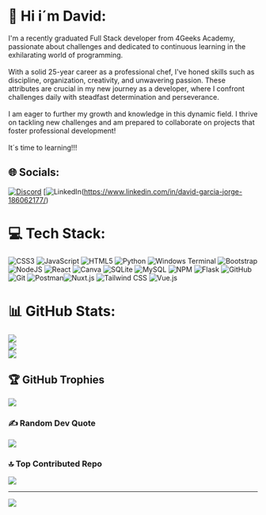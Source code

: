 # 💫 Hi i´m David:
 I'm a recently graduated Full Stack developer from 4Geeks Academy, passionate about challenges and dedicated to continuous learning in the exhilarating world of programming.<br><br>With a solid 25-year career as a professional chef, I've honed skills such as discipline, organization, creativity, and unwavering passion. These attributes are crucial in my new journey as a developer, where I confront challenges daily with steadfast determination and perseverance.<br><br>I am eager to further my growth and knowledge in this dynamic field. I thrive on tackling new challenges and am prepared to collaborate on projects that foster professional development!<br><br> It´s time to learning!!!


## 🌐 Socials:
[![Discord](https://img.shields.io/badge/Discord-%237289DA.svg?logo=discord&logoColor=white)](https://discord.gg/xefdavid) [![LinkedIn](https://img.shields.io/badge/LinkedIn-%230077B5.svg?logo=linkedin&logoColor=white)(https://www.linkedin.com/in/david-garcia-jorge-186062177/)

# 💻 Tech Stack:
![CSS3](https://img.shields.io/badge/css3-%231572B6.svg?style=for-the-badge&logo=css3&logoColor=white) ![JavaScript](https://img.shields.io/badge/javascript-%23323330.svg?style=for-the-badge&logo=javascript&logoColor=%23F7DF1E) ![HTML5](https://img.shields.io/badge/html5-%23E34F26.svg?style=for-the-badge&logo=html5&logoColor=white) ![Python](https://img.shields.io/badge/python-3670A0?style=for-the-badge&logo=python&logoColor=ffdd54) ![Windows Terminal](https://img.shields.io/badge/Windows%20Terminal-%234D4D4D.svg?style=for-the-badge&logo=windows-terminal&logoColor=white) ![Bootstrap](https://img.shields.io/badge/bootstrap-%238511FA.svg?style=for-the-badge&logo=bootstrap&logoColor=white) ![NodeJS](https://img.shields.io/badge/node.js-6DA55F?style=for-the-badge&logo=node.js&logoColor=white) ![React](https://img.shields.io/badge/react-%2320232a.svg?style=for-the-badge&logo=react&logoColor=%2361DAFB) ![Canva](https://img.shields.io/badge/Canva-%2300C4CC.svg?style=for-the-badge&logo=Canva&logoColor=white) ![SQLite](https://img.shields.io/badge/sqlite-%2307405e.svg?style=for-the-badge&logo=sqlite&logoColor=white) ![MySQL](https://img.shields.io/badge/mysql-4479A1.svg?style=for-the-badge&logo=mysql&logoColor=white) ![NPM](https://img.shields.io/badge/NPM-%23CB3837.svg?style=for-the-badge&logo=npm&logoColor=white) ![Flask](https://img.shields.io/badge/flask-%23000.svg?style=for-the-badge&logo=flask&logoColor=white) ![GitHub](https://img.shields.io/badge/github-%23121011.svg?style=for-the-badge&logo=github&logoColor=white) ![Git](https://img.shields.io/badge/git-%23F05033.svg?style=for-the-badge&logo=git&logoColor=white) ![Postman](https://img.shields.io/badge/Postman-FF6C37?style=for-the-badge&logo=postman&logoColor=white)![Nuxt.js](https://img.shields.io/badge/Nuxt.js-00DC82?style=for-the-badge&logo=nuxt.js&logoColor=white)
![Tailwind CSS](https://img.shields.io/badge/Tailwind%20CSS-38B2AC?style=for-the-badge&logo=tailwindcss&logoColor=white)
![Vue.js](https://img.shields.io/badge/Vue.js-42b883?style=for-the-badge&logo=vue.js&logoColor=white)

# 📊 GitHub Stats:
![](https://github-readme-stats.vercel.app/api?username=XefDavid&theme=merko&hide_border=false&include_all_commits=true&count_private=true)<br/>
![](https://github-readme-streak-stats.herokuapp.com/?user=XefDavid&theme=merko&hide_border=false)<br/>
![](https://github-readme-stats.vercel.app/api/top-langs/?username=XefDavid&theme=merko&hide_border=false&include_all_commits=true&count_private=true&layout=compact)

## 🏆 GitHub Trophies
![](https://github-profile-trophy.vercel.app/?username=XefDavid&theme=radical&no-frame=false&no-bg=true&margin-w=4)

### ✍️ Random Dev Quote
![](https://quotes-github-readme.vercel.app/api?type=horizontal&theme=radical)

### 🔝 Top Contributed Repo
![](https://github-contributor-stats.vercel.app/api?username=XefDavid&limit=5&theme=dark&combine_all_yearly_contributions=true)

---
[![](https://visitcount.itsvg.in/api?id=XefDavid&icon=0&color=0)](https://visitcount.itsvg.in)

<!-- Proudly created with GPRM ( https://gprm.itsvg.in ) -->
